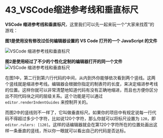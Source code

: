 # 43_VSCode缩进参考线和垂直标尺

**VSCode 缩进参考线和垂直标尺**，这里我们可以先一起来玩一个“大家来找茬”的游戏：

**图1是使用没有修改过任何编辑器设置的 VS Code 打开的一个 JavaScript 的文件**

![VSCode 缩进参考线和垂直标尺](https://img.geek-docs.com/vscode/tutorials/optimized-editor-original.png)

**图2是使用经过了不少的个性化定制的编辑器打开的同一个文件**
![VSCode 缩进参考线和垂直标尺](https://img.geek-docs.com/vscode/tutorials/optimized-editor-after.png)

在图1中，第二行到第六行代码的中间，从内到外你能够依次看到两个竖线。这两个竖线就是缩进参考线。编辑器会根据你指定的制表符的长度，来决定缩进参考线的位置。这样你就可以非常清楚地知道代码有没有正确地缩进，而且也方便你区分出不同代码块之间的层级关系。这个功能是可以通过 `editor.renderIndentGuides` 来控制开关的。

而图2中的竖线则不一样了，它叫做垂直标尺。如果你的项目中有规定说每一行代码不得超过多少个字符，比如说120个字符，那么你就可以将标尺设置为 `120`，即 `editor.rulers: [120]`。这样的话编辑器就会在第120个字符所在的位置处画出这样一条垂直的竖线，所以你一眼就可以看出自己的代码是否达标。